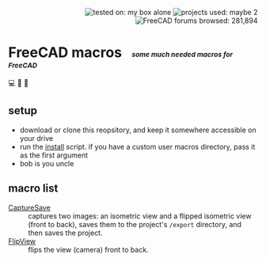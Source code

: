 <p align="right">
  <img src="https://img.shields.io/badge/tested%20on-my%20box%20alone-lightseagreen"
       alt="tested on: my box alone" />
  <img src="https://img.shields.io/badge/projects%20used-maybe%202-lightskyblue"
       alt="projects used: maybe 2" />
  <img src="https://img.shields.io/badge/FreeCAD%20forums%20browsed-281,894-2057a9"
       alt="FreeCAD forums browsed: 281,894" />
</p>

# FreeCAD macros &nbsp; <sub><sub><sup><sup>_some much needed macros for FreeCAD_</sup></sup></sub></sub>

💻 📐 🤖


## setup
                      
- download or clone this reopsitory, and keep it somewhere accessible on your drive
- run the [install][1] script. if you have a custom user macros directory, pass it as the first argument
- bob is you uncle


## macro list

<dl>
  <dt><a href="/macros/CaptureSave.py">CaptureSave</a></dt>
  <dd>captures two images: an isometric view and a flipped isometric view (front to back), saves them to the project's <code>/export</code> directory, and then saves the project.</dd>
  <dt><a href="/macros/FlipView.py">FlipView</a></dt>
  <dd>flips the view (camera) front to back.</dd>
 </dl>



[1]: /bin/install.sh
